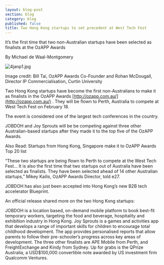 ```yaml
---
layout: blog-post
section: blog
category: blog
published: false
title: Two Hong Kong startups to set precedent at West Tech Fest
---
```

It’s the first time that two non-Australian startups have been selected as finalists at the OzAPP Awards

By Michael de Waal-Montgomery

![4janp1.jpg]({{site.baseurl}}/media/4janp1.jpg)

Image credit: Bill Tai, OzAPP Awards Co-Founder and Rohan McDougall, Director IP Commercialisation, Curtin University

Two Hong Kong startups have become the first non-Australians to make it as finalists in the OzAPP Awards [http://ozapp.com.au/](http://ozapp.com.au/) . They will be flown to Perth, Australia to compete at West Tech Fest  on February 18.

The event is considered one of the largest tech conferences in the country.

JOBDOH and Joy Sprouts will be be competing against three other Australian-based startups after they made it to the top five of the OzAPP Awards.



Also Read: Startups from Hong Kong, Singapore make it to OzAPP Awards Top 20 list

“These two startups are being flown to Perth to compete at the West Tech Fest… It is also the first time that two startups out of Australia have been selected as finalists. They have been selected ahead of 14 other Australian startups,” Mikey Kailis, OzAPP Awards Director, told e27.

JOBDOH has also just been accepted into Hong Kong’s new B2B tech accelerator Blueprint.

An official release shared more on the two Hong Kong startups:

JOBDOH is a location based, on-demand mobile platform to book best-fit temporary workers, targeting the food and beverage, hospitality and exhibition industry in Hong Kong.
Joy Sprouts is a games and activities app that develops a range of important skills for children to encourage total childhood development. The app provides personalised reports that allow parents to follow their pre-schooler’s progress across key areas of development.
The three other finalists are APE Mobile from Perth, and FreightExchange and Kindy from Sydney. Up for grabs is the QPrize Australia, a USD$100,000 convertible note awarded by US investment firm Qualcomm Ventures.